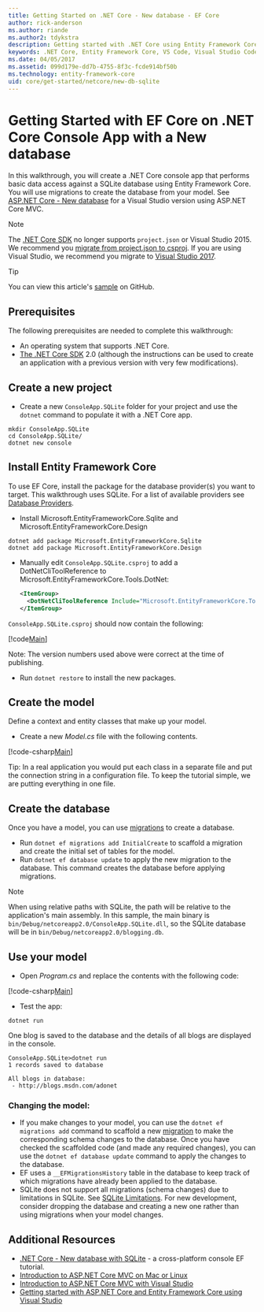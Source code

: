 ```yaml
---
title: Getting Started on .NET Core - New database - EF Core
author: rick-anderson
ms.author: riande
ms.author2: tdykstra
description: Getting started with .NET Core using Entity Framework Core
keywords: .NET Core, Entity Framework Core, VS Code, Visual Studio Code, Mac, Linux
ms.date: 04/05/2017
ms.assetid: 099d179e-dd7b-4755-8f3c-fcde914bf50b
ms.technology: entity-framework-core
uid: core/get-started/netcore/new-db-sqlite
---
```


# Getting Started with EF Core on .NET Core Console App with a New database

In this walkthrough, you will create a .NET Core console app that performs basic data access against a SQLite database using Entity Framework Core. You will use migrations to create the database from your model. See [ASP.NET Core - New database](xref:core/get-started/aspnetcore/new-db) for a Visual Studio version using ASP.NET Core MVC.

> [!NOTE]  
> The [.NET Core SDK](https://www.microsoft.com/net/download/core) no longer supports `project.json` or Visual Studio 2015. We recommend you [migrate from project.json to csproj](https://docs.microsoft.com/dotnet/articles/core/migration/). If you are using Visual Studio, we recommend you migrate to [Visual Studio 2017](https://www.visualstudio.com/downloads/).

> [!TIP]  
> You can view this article's [sample](https://github.com/aspnet/EntityFramework.Docs/tree/master/samples/core/GetStarted/NetCore/ConsoleApp.SQLite) on GitHub.

## Prerequisites

The following prerequisites are needed to complete this walkthrough:
* An operating system that supports .NET Core.
* [The .NET Core SDK](https://www.microsoft.com/net/core) 2.0 (although the instructions can be used to create an application with a previous version with very few modifications).

## Create a new project

* Create a new `ConsoleApp.SQLite` folder for your project and use the `dotnet` command to populate it with a .NET Core app.

``` Console
mkdir ConsoleApp.SQLite
cd ConsoleApp.SQLite/
dotnet new console
```

## Install Entity Framework Core

To use EF Core, install the package for the database provider(s) you want to target. This walkthrough uses SQLite. For a list of available providers see [Database Providers](../../providers/index.md).

* Install Microsoft.EntityFrameworkCore.Sqlite and Microsoft.EntityFrameworkCore.Design

``` Console
dotnet add package Microsoft.EntityFrameworkCore.Sqlite
dotnet add package Microsoft.EntityFrameworkCore.Design
```

* Manually edit `ConsoleApp.SQLite.csproj` to add a DotNetCliToolReference to Microsoft.EntityFrameworkCore.Tools.DotNet:

  ``` xml
  <ItemGroup>
    <DotNetCliToolReference Include="Microsoft.EntityFrameworkCore.Tools.DotNet" Version="2.0.0" />
  </ItemGroup>
  ```

`ConsoleApp.SQLite.csproj` should now contain the following:

[!code[Main](../../../../samples/core/GetStarted/NetCore/ConsoleApp.SQLite/ConsoleApp.SQLite.csproj)]

 Note: The version numbers used above were correct at the time of publishing.

*  Run `dotnet restore` to install the new packages.

## Create the model

Define a context and entity classes that make up your model.

* Create a new *Model.cs* file with the following contents.

[!code-csharp[Main](../../../../samples/core/GetStarted/NetCore/ConsoleApp.SQLite/Model.cs)]

Tip: In a real application you would put each class in a separate file and put the connection string in a configuration file. To keep the tutorial simple, we are putting everything in one file.

## Create the database

Once you have a model, you can use [migrations](https://docs.microsoft.com/aspnet/core/data/ef-mvc/migrations#introduction-to-migrations) to create a database.

* Run `dotnet ef migrations add InitialCreate` to scaffold a migration and create the initial set of tables for the model.
* Run `dotnet ef database update` to apply the new migration to the database. This command creates the database before applying migrations.

> [!NOTE]  
> When using relative paths with SQLite, the path will be relative to the application's main assembly. In this sample, the main binary is `bin/Debug/netcoreapp2.0/ConsoleApp.SQLite.dll`, so the SQLite database will be in `bin/Debug/netcoreapp2.0/blogging.db`.

## Use your model

* Open *Program.cs* and replace the contents with the following code:

 [!code-csharp[Main](../../../../samples/core/GetStarted/NetCore/ConsoleApp.SQLite/Program.cs)]

* Test the app:

 `dotnet run`

 One blog is saved to the database and the details of all blogs are displayed in the console.

  ``` Console
  ConsoleApp.SQLite>dotnet run
  1 records saved to database

  All blogs in database:
   - http://blogs.msdn.com/adonet
  ```

### Changing the model:

- If you make changes to your model, you can use the `dotnet ef migrations add` command to scaffold a new [migration](https://docs.microsoft.com/aspnet/core/data/ef-mvc/migrations#introduction-to-migrations)  to make the corresponding schema changes to the database. Once you have checked the scaffolded code (and made any required changes), you can use the `dotnet ef database update` command to apply the changes to the database.
- EF uses a `__EFMigrationsHistory` table in the database to keep track of which migrations have already been applied to the database.
- SQLite does not support all migrations (schema changes) due to limitations in SQLite. See [SQLite Limitations](../../providers/sqlite/limitations.md). For new development, consider dropping the database and creating a new one rather than using migrations when your model changes.

## Additional Resources

* [.NET Core - New database with SQLite](xref:core/get-started/netcore/new-db-sqlite) -  a cross-platform console EF tutorial.
* [Introduction to ASP.NET Core MVC on Mac or Linux](https://docs.microsoft.com/aspnet/core/tutorials/first-mvc-app-xplat/index)
* [Introduction to ASP.NET Core MVC with Visual Studio](https://docs.microsoft.com/aspnet/core/tutorials/first-mvc-app/index)
* [Getting started with ASP.NET Core and Entity Framework Core using Visual Studio](https://docs.microsoft.com/aspnet/core/data/ef-mvc/index)
